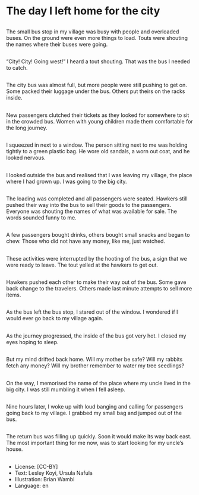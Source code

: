 # The day I left home for the city

##
The small bus stop in my village was busy with people and overloaded buses. On the ground were even more things to load. Touts were shouting the names where their buses were going.

##
“City! City! Going west!” I heard a tout shouting. That was the bus I needed to catch.

##
The city bus was almost full, but more people were still pushing to get on. Some packed their luggage under the bus. Others put theirs on the racks inside.

##
New passengers clutched their tickets as they looked for somewhere to sit in the crowded bus. Women with young children made them comfortable for the long journey.

##
I squeezed in next to a window. The person sitting next to me was holding tightly to a green plastic bag. He wore old sandals, a worn out coat, and he looked nervous.

##
I looked outside the bus and realised that I was leaving my village, the place where I had grown up. I was going to the big city.

##
The loading was completed and all passengers were seated. Hawkers still pushed their way into the bus to sell their goods to the passengers. Everyone was shouting the names of what was available for sale. The words sounded funny to me.

##
A few passengers bought drinks, others bought small snacks and began to chew. Those who did not have any money, like me, just watched.

##
These activities were interrupted by the hooting of the bus, a sign that we were ready to leave. The tout yelled at the hawkers to get out.

##
Hawkers pushed each other to make their way out of the bus. Some gave back change to the travelers. Others made last minute attempts to sell more items.

##
As the bus left the bus stop, I stared out of the window. I wondered if I would ever go back to my village again.

##
As the journey progressed, the inside of the bus got very hot. I closed my eyes hoping to sleep.

##
But my mind drifted back home. Will my mother be safe? Will my rabbits fetch any money? Will my brother remember to water my tree seedlings?

##
On the way, I memorised the name of the place where my uncle lived in the big city. I was still mumbling it when I fell asleep.

##
Nine hours later, I woke up with loud banging and calling for passengers going back to my village. I grabbed my small bag and jumped out of the bus.

##
The return bus was filling up quickly. Soon it would make its way back east. The most important thing for me now, was to start looking for my uncle’s house.

##
* License: [CC-BY]
* Text: Lesley Koyi, Ursula Nafula
* Illustration: Brian Wambi
* Language: en
